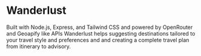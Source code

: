 # Wanderlust
Built with Node.js, Express, and Tailwind CSS and powered by OpenRouter and Geoapify like APIs Wanderlust helps suggesting destinations  tailored to your travel style and preferences and  and creating a complete travel plan from itinerary to advisory.

